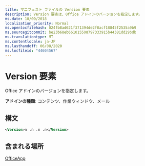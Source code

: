 ```yaml
---
title: マニフェスト ファイルの Version 要素
description: Version 要素は、Office アドインのバージョンを指定します。
ms.date: 10/09/2018
localization_priority: Normal
ms.openlocfilehash: 024fb8ad621f371394de2f0acf18845f2535a9b9
ms.sourcegitcommit: be23b68eb661015508797333915b44381dd29bdb
ms.translationtype: MT
ms.contentlocale: ja-JP
ms.lasthandoff: 06/08/2020
ms.locfileid: "44604567"
---
```

# <a name="version-element"></a>Version 要素

Office アドインのバージョンを指定します。

**アドインの種類:** コンテンツ、作業ウィンドウ、メール

## <a name="syntax"></a>構文

```XML
<Version>n .n .n .n</Version>
```

## <a name="contained-in"></a>含まれる場所

[OfficeApp](officeapp.md)

